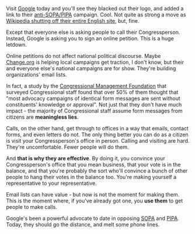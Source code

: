 Visit <a href="https://www.google.com/">Google</a> today and you'll see they blacked out their logo, and added a link to their <a href="https://www.google.com/landing/takeaction/">anti-SOPA/PIPA</a> campaign. Cool. Not quite as strong a move as <a href="http://en.wikipedia.org/">Wikipedia shutting off their entire English site</a>, but, fine.

Except that everyone else is asking people to call their Congressperson. Instead, Google is asking you to sign an online petition. This is a huge letdown.

Online petitions do not affect national political discourse. Maybe <a href="http://change.org">Change.org</a> is helping local campaigns get traction, I don't know, but their and everyone else's national campaigns are for show. They're building organizations' email lists.

In fact, a study by the <a href="http://www.congressfoundation.org/projects/communicating-with-congress/perceptions-of-citizen-advocacy-on-capitol-hill">Congressional Management Foundation</a> that surveyed Congressional staff found that over 50% of them thought that "most advocacy campaigns of identical form messages are sent without constituents' knowledge or approval". Not just that they don't have much impact - the majority of Congressional staff assume form messages from citizens are <strong>meaningless lies</strong>.

Calls, on the other hand, get through to offices in a way that emails, contact forms, and even letters do not. The only thing better you can do as a citizen is visit your Congressperson's office in person. Calling and visiting are hard. They're uncomfortable. Fewer people will do them. 

And <strong>that is why they are effective</strong>. By doing it, you convince your Congressperson's office that you mean business, that your vote is in the balance, and that you're probably the sort who'll convince a bunch of other people to hang their votes in the balance too. You're making yourself a representative to your representative.

Email lists can have value - but now is not the moment for making them. This is the moment where, if you've already got one, you <strong>use them</strong> to get people to make calls. 

Google's been a powerful advocate to date in opposing <a href="http://en.wikipedia.org/wiki/Stop_Online_Piracy_Act">SOPA</a> and <a href="http://en.wikipedia.org/wiki/PROTECT_IP_Act">PIPA</a>. Today, they should go the distance, and melt some phone lines.